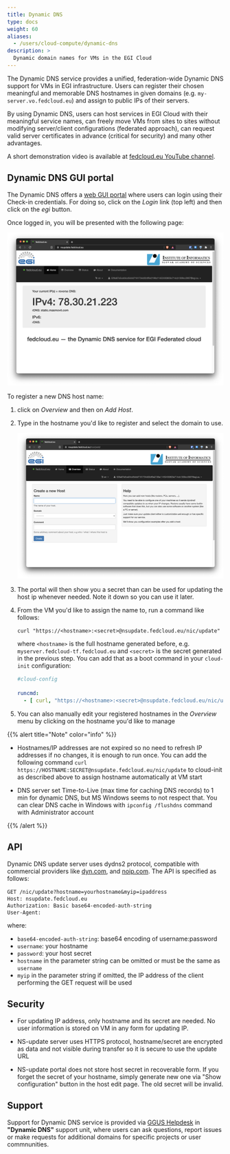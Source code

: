 ```yaml
---
title: Dynamic DNS
type: docs
weight: 60
aliases:
  - /users/cloud-compute/dynamic-dns
description: >
  Dynamic domain names for VMs in the EGI Cloud
---
```


The Dynamic DNS service provides a unified, federation-wide Dynamic DNS support
for VMs in EGI infrastructure. Users can register their chosen meaningful and
memorable DNS hostnames in given domains (e.g. `my-server.vo.fedcloud.eu`) and
assign to public IPs of their servers.

By using Dynamic DNS, users can host services in EGI Cloud with their
meaningful service names, can freely move VMs from sites to sites without
modifying server/client configurations (federated approach), can request valid
server certificates in advance (critical for security) and many other
advantages.

A short demonstration video is available at
[fedcloud.eu YouTube channel](https://www.youtube.com/watch?v=dk4VYT2VFmU).

## Dynamic DNS GUI portal

The Dynamic DNS offers a [web GUI portal](https://nsupdate.fedcloud.eu) where
users can login using their Check-in credentials. For doing so, click on the
_Login_ link (top left) and then click on the _egi_ button.

Once logged in, you will be presented with the following page:

![Dynamic DNS front page](dynamic-dns-portal.png)

To register a new DNS host name:

1. click on _Overview_ and then on _Add Host_.

1. Type in the hostname you'd like to register and select the domain to use.

   ![Add host](add-host.png)

1. The portal will then show you a secret than can be used for updating
   the host ip whenever needed. Note it down so you can use it later.

1. From the VM you'd like to assign the name to, run a command like follows:

   ```shell
   curl "https://<hostname>:<secret>@nsupdate.fedcloud.eu/nic/update"
   ```

   where `<hostname>` is the full hostname generated before, e.g.
   `myserver.fedcloud-tf.fedcloud.eu` and `<secret>` is the secret generated
   in the previous step. You can add that as a boot command in your `cloud-init`
   configuration:

   ```yaml
   #cloud-config

   runcmd:
     - [ curl, "https://<hostname>:<secret>@nsupdate.fedcloud.eu/nic/update" ]
   ```

1. You can also manually edit your registered hostnames in the _Overview_ menu
   by clicking on the hostname you'd like to manage

{{% alert title="Note" color="info" %}}

- Hostnames/IP addresses are not expired so no need to refresh IP addresses if
  no changes, it is enough to run once. You can add the following command
  `curl https://HOSTNAME:SECRET@nsupdate.fedcloud.eu/nic/update` to cloud-init
  as described above to assign hostname automatically at VM start

- DNS server set Time-to-Live (max time for caching DNS records) to 1 min for
  dynamic DNS, but MS Windows seems to not respect that. You can clear DNS cache
  in Windows with `ipconfig /flushdns` command with Administrator account
  
{{% /alert %}}

## API

Dynamic DNS update server uses dydns2 protocol, compatible with commercial
providers like [dyn.com](https://help.dyn.com/remote-access-api/perform-update/),
and [noip.com](http://www.noip.com/integrate/request). The API is specified as
follows:

```plain
GET /nic/update?hostname=yourhostname&myip=ipaddress
Host: nsupdate.fedcloud.eu
Authorization: Basic base64-encoded-auth-string
User-Agent:
```

where:

- `base64-encoded-auth-string`: base64 encoding of username:password
- `username`: your hostname
- `password`: your host secret
- `hostname` in the parameter string can be omitted or must be the same as
  `username`
- `myip` in the parameter string if omitted, the IP address of the client
  performing the GET request will be used

## Security

- For updating IP address, only hostname and its secret are needed. No user
  information is stored on VM in any form for updating IP.

- NS-update server uses HTTPS protocol, hostname/secret are encrypted as data
  and not visible during transfer so it is secure to use the update URL

- NS-update portal does not store host secret in recoverable form. If you forget
  the secret of your hostname, simply generate new one via "Show configuration"
  button in the host edit page. The old secret will be invalid.

## Support

Support for Dynamic DNS service is provided via [GGUS Helpdesk](https://ggus.eu/)
in **"Dynamic DNS"** support unit, where users can ask questions, report issues
or make requests for additional domains for specific projects or user
commnunities.
